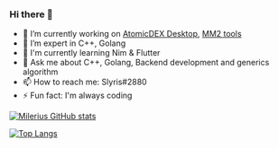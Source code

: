 ### Hi there 👋

- 🔭 I’m currently working on [AtomicDEX Desktop](https://github.com/KomodoPlatform/atomicDEX-Desktop), [MM2 tools](https://github.com/Milerius/mm2-client)
- 🌱 I’m expert in C++, Golang
- 🍁 I'm currently learning Nim & Flutter
- 💬 Ask me about C++, Golang, Backend development and generics algorithm
- 📫 How to reach me: Slyris#2880
- ⚡ Fun fact: I'm always coding

[![Milerius GitHub stats](https://github-readme-stats.vercel.app/api?username=milerius&show_icons=true&theme=dracula&count_private=true&include_all_commits=true)](https://github.com/anuraghazra/github-readme-stats)

[![Top Langs](https://github-readme-stats.vercel.app/api/top-langs/?username=milerius&hide=jupyter+notebook&theme=dracula)](https://github.com/anuraghazra/github-readme-stats)




